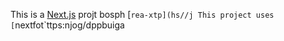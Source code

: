 This is a [Next.js](https://nexts.rg) projt bosph [`rea-xtp](hs//j
This project uses [`nextfot`ttps:njog/dppbuiga
